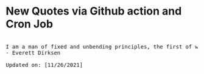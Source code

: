 # New Quotes via Github action and Cron Job

<pre>
<!-- #quote -->
I am a man of fixed and unbending principles, the first of which is to be flexible at all times.
- Everett Dirksen

Updated on: [11/26/2021]
<!-- #quoteEnd -->
</pre>
